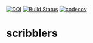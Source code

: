 [![DOI](https://zenodo.org/badge/DOI/10.5281/zenodo.1797428.svg)](https://doi.org/10.5281/zenodo.1797428) [![Build Status](https://travis-ci.org/TaiSakuma/scribblers.svg?branch=master)](https://travis-ci.org/TaiSakuma/scribblers) [![codecov](https://codecov.io/gh/TaiSakuma/scribblers/branch/master/graph/badge.svg)](https://codecov.io/gh/TaiSakuma/scribblers)

# scribblers
